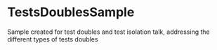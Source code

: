 # TestsDoublesSample
Sample created for test doubles and test isolation talk, addressing the different types of tests doubles
